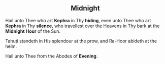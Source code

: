 <h2 style="text-align: center">Midnight</h2>

Hail unto Thee who art **Kephra** in Thy **hiding**, even unto Thee who art **Kephra** in Thy
**silence**, who travellest over the Heavens in Thy bark at the **Midnight Hour** of the Sun.

Tahuti standeth in His splendour at the prow, and Ra-Hoor abideth at the helm.

Hail unto Thee from the Abodes of **Evening**.

